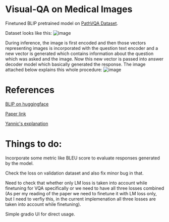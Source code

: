 # Visual-QA on Medical Images
Finetuned BLIP pretrained model on [PathVQA Dataset](https://huggingface.co/datasets/flaviagiammarino/path-vqa/viewer/default/train).

Dataset looks like this:
![image](https://github.com/user-attachments/assets/b5afd54e-31f0-4105-ad4c-6311f0b6028c)

During inference, the image is first encoded and then those vectors representing images is incorporated with the question text encoder and a new vector is generated which contains information about the question which was asked and the image. Now this new vector is passed into answer decoder model which basically generated the response. The image attached below explains this whole procedure:
![image](https://github.com/user-attachments/assets/99444611-f3ac-4307-88bb-f3622bdae9aa)

# References
[BLIP on huggingface](https://huggingface.co/docs/transformers/en/model_doc/blip)

[Paper link](https://arxiv.org/abs/2201.12086)

[Yannic's explanation](https://www.youtube.com/watch?v=X2k7n4FuI7c)

# Things to do:

Incorporate some metric like BLEU score to evaluate responses generated by the model.

Check the loss on validation dataset and also fix minor bug in that.

Need to check that whether only LM loss is taken into account while finetuning for VQA specifically or we need to have all three losses combined (As per my reading of the paper we need to finetune it with LM loss only, but I need to verfiy this, in the current implemenation all three losses are taken into account while finetuning).

Simple gradio UI for direct usage.
